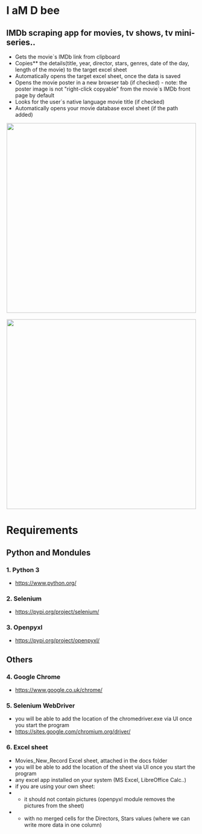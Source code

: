 # I aM D bee
## IMDb scraping app for movies, tv shows, tv mini-series..
- Gets the movie`s IMDb link from clipboard
- Copies** the details(title, year, director, stars, genres, date of the day, length of the movie) to the target excel sheet
- Automatically opens the target excel sheet, once the data is saved
$~$
- Opens the movie poster in a new browser tab (if checked) - note: the poster image is not "right-click copyable" from the movie`s IMDb front page by default
- Looks for the user`s native language movie title (if checked)
- Automatically opens your movie database excel sheet (if the path added)
$~$

<div align="center">
    <img src="https://raw.githubusercontent.com/K4KarolE/31_I_aM_D_bee/main/docs/promo/default.png" width="502px"</img> 
</div>

<br>

<div align="center">
    <img src="https://raw.githubusercontent.com/K4KarolE/31_I_aM_D_bee/main/docs/promo/darth.png" width="502px"</img> 
</div>

# Requirements
## Python and Mondules
### 1. Python 3
- https://www.python.org/

### 2. Selenium
- https://pypi.org/project/selenium/

### 3. Openpyxl
- https://pypi.org/project/openpyxl/

## Others
### 4. Google Chrome
- https://www.google.co.uk/chrome/

### 5. Selenium WebDriver
- you will be able to add the location of the chromedriver.exe via UI once you start the program
- https://sites.google.com/chromium.org/driver/

### 6. Excel sheet
- Movies_New_Record Excel sheet, attached in the docs folder
- you will be able to add the location of the sheet via UI once you start the program
- any excel app installed on your system (MS Excel, LibreOffice Calc..)
- if you are using your own sheet:
- + it should not contain pictures (openpyxl module removes the pictures from the sheet)
- + with no merged cells for the Directors, Stars values (where we can write more data in one column)
